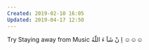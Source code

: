 ```yaml
---
Created: 2019-02-10 16:05
Updated: 2019-04-17 12:50
---
```



Try Staying away from Music اِ نْ شَآ ءَ اللّهُ ☺️☺️☺️